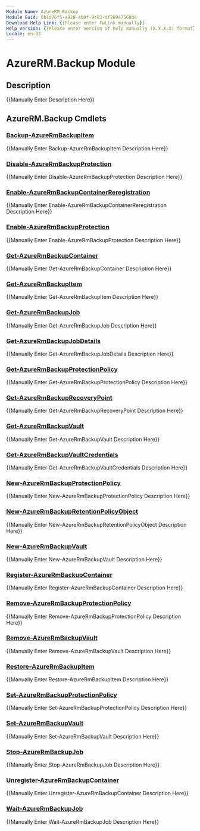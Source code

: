 ```yaml
---
Module Name: AzureRM.Backup
Module Guid: 0b1d76f5-a928-4b8f-9c83-df26947568d4
Download Help Link: {{Please enter FwLink manually}}
Help Version: {{Please enter version of help manually (X.X.X.X) format}}
Locale: en-US
---
```


# AzureRM.Backup Module
## Description
{{Manually Enter Description Here}}

## AzureRM.Backup Cmdlets
### [Backup-AzureRmBackupItem](Backup-AzureRmBackupItem.md)
{{Manually Enter Backup-AzureRmBackupItem Description Here}}

### [Disable-AzureRmBackupProtection](Disable-AzureRmBackupProtection.md)
{{Manually Enter Disable-AzureRmBackupProtection Description Here}}

### [Enable-AzureRmBackupContainerReregistration](Enable-AzureRmBackupContainerReregistration.md)
{{Manually Enter Enable-AzureRmBackupContainerReregistration Description Here}}

### [Enable-AzureRmBackupProtection](Enable-AzureRmBackupProtection.md)
{{Manually Enter Enable-AzureRmBackupProtection Description Here}}

### [Get-AzureRmBackupContainer](Get-AzureRmBackupContainer.md)
{{Manually Enter Get-AzureRmBackupContainer Description Here}}

### [Get-AzureRmBackupItem](Get-AzureRmBackupItem.md)
{{Manually Enter Get-AzureRmBackupItem Description Here}}

### [Get-AzureRmBackupJob](Get-AzureRmBackupJob.md)
{{Manually Enter Get-AzureRmBackupJob Description Here}}

### [Get-AzureRmBackupJobDetails](Get-AzureRmBackupJobDetails.md)
{{Manually Enter Get-AzureRmBackupJobDetails Description Here}}

### [Get-AzureRmBackupProtectionPolicy](Get-AzureRmBackupProtectionPolicy.md)
{{Manually Enter Get-AzureRmBackupProtectionPolicy Description Here}}

### [Get-AzureRmBackupRecoveryPoint](Get-AzureRmBackupRecoveryPoint.md)
{{Manually Enter Get-AzureRmBackupRecoveryPoint Description Here}}

### [Get-AzureRmBackupVault](Get-AzureRmBackupVault.md)
{{Manually Enter Get-AzureRmBackupVault Description Here}}

### [Get-AzureRmBackupVaultCredentials](Get-AzureRmBackupVaultCredentials.md)
{{Manually Enter Get-AzureRmBackupVaultCredentials Description Here}}

### [New-AzureRmBackupProtectionPolicy](New-AzureRmBackupProtectionPolicy.md)
{{Manually Enter New-AzureRmBackupProtectionPolicy Description Here}}

### [New-AzureRmBackupRetentionPolicyObject](New-AzureRmBackupRetentionPolicyObject.md)
{{Manually Enter New-AzureRmBackupRetentionPolicyObject Description Here}}

### [New-AzureRmBackupVault](New-AzureRmBackupVault.md)
{{Manually Enter New-AzureRmBackupVault Description Here}}

### [Register-AzureRmBackupContainer](Register-AzureRmBackupContainer.md)
{{Manually Enter Register-AzureRmBackupContainer Description Here}}

### [Remove-AzureRmBackupProtectionPolicy](Remove-AzureRmBackupProtectionPolicy.md)
{{Manually Enter Remove-AzureRmBackupProtectionPolicy Description Here}}

### [Remove-AzureRmBackupVault](Remove-AzureRmBackupVault.md)
{{Manually Enter Remove-AzureRmBackupVault Description Here}}

### [Restore-AzureRmBackupItem](Restore-AzureRmBackupItem.md)
{{Manually Enter Restore-AzureRmBackupItem Description Here}}

### [Set-AzureRmBackupProtectionPolicy](Set-AzureRmBackupProtectionPolicy.md)
{{Manually Enter Set-AzureRmBackupProtectionPolicy Description Here}}

### [Set-AzureRmBackupVault](Set-AzureRmBackupVault.md)
{{Manually Enter Set-AzureRmBackupVault Description Here}}

### [Stop-AzureRmBackupJob](Stop-AzureRmBackupJob.md)
{{Manually Enter Stop-AzureRmBackupJob Description Here}}

### [Unregister-AzureRmBackupContainer](Unregister-AzureRmBackupContainer.md)
{{Manually Enter Unregister-AzureRmBackupContainer Description Here}}

### [Wait-AzureRmBackupJob](Wait-AzureRmBackupJob.md)
{{Manually Enter Wait-AzureRmBackupJob Description Here}}

